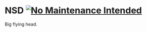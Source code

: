 NSD [![No Maintenance Intended](http://unmaintained.tech/badge.svg)](http://unmaintained.tech/)
===

Big flying head.

